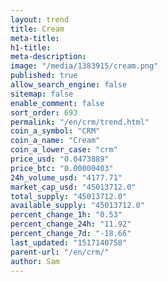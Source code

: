 ```yaml
---
layout: trend
title: Cream
meta-title: 
h1-title: 
meta-description: 
image: "/media/1383915/cream.png"
published: true
allow_search_engine: false
sitemap: false
enable_comment: false
sort_order: 693
permalink: "/en/crm/trend.html"
coin_a_symbol: "CRM"
coin_a_name: "Cream"
coin_a_lower_case: "crm"
price_usd: "0.0473889"
price_btc: "0.00000403"
24h_volume_usd: "4177.71"
market_cap_usd: "45013712.0"
total_supply: "45013712.0"
available_supply: "45013712.0"
percent_change_1h: "0.53"
percent_change_24h: "11.92"
percent_change_7d: "-18.66"
last_updated: "1517140758"
parent-url: "/en/crm/"
author: Sam
---
```


